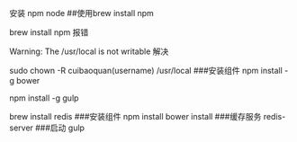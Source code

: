 安装 npm node
##使用brew install npm

brew install npm 报错

Warning: The /usr/local is not writable
解决


sudo chown -R cuibaoquan(username) /usr/local
###安装组件
npm install -g bower

npm install -g gulp

brew install redis
###安装组件
npm install 
bower install
###缓存服务
redis-server 
###启动
gulp




